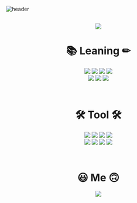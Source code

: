 ![header](https://capsule-render.vercel.app/api?type=waving&reversal=true&color=timeGradient&height=300&section=header&title_color=fff&text=gurdl0525🕹%20&fontSize=90)
<br><br>

<div align="center">
<a herf="https://github.com/gurdl0525/github-readme-stats">
<img src="https://github-readme-stats.vercel.app/api?username=gurdl0525&bg_color=30,d234eb,34cfeb&title_color=fff&text_color=fff"/></a>

</div>
<h1 align="center"><b>📚 Leaning ✏</b></h1>
<p align="center">
<img src="https://img.shields.io/badge/C-A8B9CC?style=flat-square&logo=C&logoColor=white"/></a>
<img src="https://img.shields.io/badge/Java-1E8CBE?style=flat-square&logo=Java&logoColor=white"/></a>
<img src="https://img.shields.io/badge/MySQL-4479A1?style=flat-square&logo=MySQL&logoColor=white"/></a>
<img src="https://img.shields.io/badge/Linux(centOS8)-EE0000?style=flat-square&logo=RedHat&logoColor=white"/></a><br>
<img src="https://img.shields.io/badge/Spring-6DB33F?style=flat-square&logo=Spring&logoColor=white"/></a> 
<img src="https://img.shields.io/badge/Spring Boot-6DB33F?style=flat-square&logo=SpringBoot&logoColor=white"/></a>
<img src="https://img.shields.io/badge/SpringSecurity-6DB33F?style=flat-square&logo=SpringSecurity&logoColor=white"/></a> </p><br>
<h1 align="center"><b>🛠 Tool 🛠</b></h1>
<p align="center">
<img src="https://img.shields.io/badge/Intellij IDEA-0C70F2?style=flat-square&logo=IntellijIDEA&logoColor=white"/></a>
<img src="https://img.shields.io/badge/Visual Studio-5C2D91?style=flat-square&logo=VisualStudio&logoColor=white"/></a>
<img src="https://img.shields.io/badge/Visual Studio Code-007ACC?style=flat-square&logo=VisualStudioCode&logoColor=white"/><a>
<img src="https://img.shields.io/badge/Postman-FF6C37?style=flat-square&logo=Postman&logoColor=white"/></a>
<br>
<img src="https://img.shields.io/badge/GitHub-181717?style=flat-square&logo=GitHub&logoColor=white"/></a>
<img src="https://img.shields.io/badge/GitKraken-179287?style=flat-square&logo=GitKraken&logoColor=white"/></a>
<img src="https://img.shields.io/badge/Power Shell-5391FE?style=flat-square&logo=PowerShell&logoColor=white"/></a>
<img src="https://img.shields.io/badge/Data Grip-B36EE8?style=flat-square&logo=DataGrip&logoColor=white"/></a></p><br>
<h1 align="center"><b>😃 Me 🙃</b></h1>
<p align="center">
<a href="https://tulip-scarecrow-278.notion.site/Concept-summary-08df9680e0784557ab0b09cb3de2341c"><img src="https://img.shields.io/badge/Notion-000000?style=flat-square&logo=Notion&logoColor=white"/></a></p>
